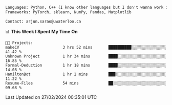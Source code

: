 ```txt
Languages: Python, C++ (I know other languages but I don't wanna work in em)
Frameworks: PyTorch, sklearn, NumPy, Pandas, Matplotlib

Contact: arjun.sarao@uwaterloo.ca
```

<!--START_SECTION:waka-->
📊 **This Week I Spent My Time On** 

```text
🐱‍💻 Projects: 
makeCV                   3 hrs 52 mins       ██████████░░░░░░░░░░░░░░░   41.42 % 
Unknown Project          1 hr 34 mins        ████░░░░░░░░░░░░░░░░░░░░░   16.85 % 
Formal-Deduction         1 hr 18 mins        ████░░░░░░░░░░░░░░░░░░░░░   14.08 % 
HamiltonBot              1 hr 2 mins         ███░░░░░░░░░░░░░░░░░░░░░░   11.22 % 
Resume-Files             54 mins             ██░░░░░░░░░░░░░░░░░░░░░░░   09.68 % 
```


 Last Updated on 27/02/2024 00:35:01 UTC
<!--END_SECTION:waka-->
